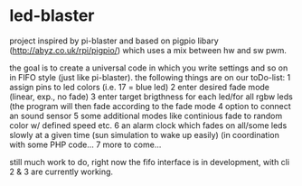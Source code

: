 # led-blaster

project inspired by pi-blaster and based on pigpio libary (http://abyz.co.uk/rpi/pigpio/) which uses a mix between hw and sw pwm.

the goal is to create a universal code in which you write settings and so on in FIFO style (just like pi-blaster).
the following things are on our toDo-list:
1 assign pins to led colors (i.e. 17 = blue led)
2 enter desired fade mode (linear, exp., no fade)
3 enter target brigthness for each led/for all rgbw leds (the program will then fade according to the fade mode
4 option to connect an sound sensor 
5 some additional modes like continious fade to random color w/ defined speed etc.
6 an alarm clock which fades on all/some leds slowly at a given time (sun simulation to wake up easily) (in coordination with some PHP code...
7 more to come...


still much work to do, right now the fifo interface is in development, with cli 2 & 3 are currently working.
